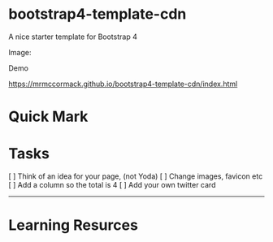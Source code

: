 # bootstrap4-template-cdn

A nice starter template for Bootstrap 4

Image:


Demo

https://mrmccormack.github.io/bootstrap4-template-cdn/index.html


# Quick Mark
# Tasks

[ ] Think of an idea for your page, (not Yoda)
[ ] Change images, favicon etc
[ ] Add a column so the total is 4
[ ] Add your own twitter card


---




# Learning Resurces